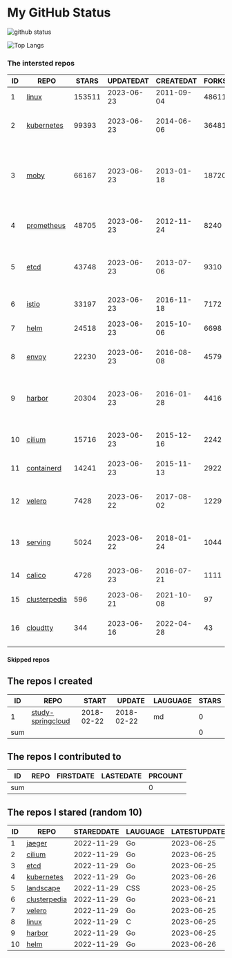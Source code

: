 # My GitHub Status

<img src="https://github-readme-stats-1.yihong0618.vercel.app/api?username=daoqingniu&show_icons=true&&&hide_title=true&count_private=true" alt="github status" />

![Top Langs](https://github-readme-stats-1.yihong0618.vercel.app/api/top-langs/?username=daoqingniu&layout=compact)

<!--START_SECTION:github_repos-->
### The intersted repos
| ID |                              REPO                               | STARS  | UPDATEDAT  | CREATEDAT  | FORKSCOUNT |                                              DESCRIPTIONS                                              |
|----|-----------------------------------------------------------------|--------|------------|------------|------------|--------------------------------------------------------------------------------------------------------|
|  1 | [linux](https://github.com/torvalds/linux)                      | 153511 | 2023-06-23 | 2011-09-04 |      48611 | Linux kernel source tree                                                                               |
|  2 | [kubernetes](https://github.com/kubernetes/kubernetes)          |  99393 | 2023-06-23 | 2014-06-06 |      36481 | Production-Grade Container Scheduling and Management                                                   |
|  3 | [moby](https://github.com/moby/moby)                            |  66167 | 2023-06-23 | 2013-01-18 |      18720 | Moby Project - a collaborative project for the container ecosystem to assemble container-based systems |
|  4 | [prometheus](https://github.com/prometheus/prometheus)          |  48705 | 2023-06-23 | 2012-11-24 |       8240 | The Prometheus monitoring system and time series database.                                             |
|  5 | [etcd](https://github.com/etcd-io/etcd)                         |  43748 | 2023-06-23 | 2013-07-06 |       9310 | Distributed reliable key-value store for the most critical data of a distributed system                |
|  6 | [istio](https://github.com/istio/istio)                         |  33197 | 2023-06-23 | 2016-11-18 |       7172 | Connect, secure, control, and observe services.                                                        |
|  7 | [helm](https://github.com/helm/helm)                            |  24518 | 2023-06-23 | 2015-10-06 |       6698 | The Kubernetes Package Manager                                                                         |
|  8 | [envoy](https://github.com/envoyproxy/envoy)                    |  22230 | 2023-06-23 | 2016-08-08 |       4579 | Cloud-native high-performance edge/middle/service proxy                                                |
|  9 | [harbor](https://github.com/goharbor/harbor)                    |  20304 | 2023-06-23 | 2016-01-28 |       4416 | An open source trusted cloud native registry project that stores, signs, and scans content.            |
| 10 | [cilium](https://github.com/cilium/cilium)                      |  15716 | 2023-06-23 | 2015-12-16 |       2242 | eBPF-based Networking, Security, and Observability                                                     |
| 11 | [containerd](https://github.com/containerd/containerd)          |  14241 | 2023-06-23 | 2015-11-13 |       2922 | An open and reliable container runtime                                                                 |
| 12 | [velero](https://github.com/vmware-tanzu/velero)                |   7428 | 2023-06-22 | 2017-08-02 |       1229 | Backup and migrate Kubernetes applications and their persistent volumes                                |
| 13 | [serving](https://github.com/knative/serving)                   |   5024 | 2023-06-22 | 2018-01-24 |       1044 | Kubernetes-based, scale-to-zero, request-driven compute                                                |
| 14 | [calico](https://github.com/projectcalico/calico)               |   4726 | 2023-06-23 | 2016-07-21 |       1111 | Cloud native networking and network security                                                           |
| 15 | [clusterpedia](https://github.com/clusterpedia-io/clusterpedia) |    596 | 2023-06-21 | 2021-10-08 |         97 | The Encyclopedia of Kubernetes clusters                                                                |
| 16 | [cloudtty](https://github.com/cloudtty/cloudtty)                |    344 | 2023-06-16 | 2022-04-28 |         43 | A Friendly Kubernetes CloudShell (Web Terminal) !                                                      |



#### Skipped repos
<!--END_SECTION:github_repos-->

<!--START_SECTION:my_github-->
## The repos I created
| ID  |                                 REPO                                 |   START    |   UPDATE   | LAUGUAGE | STARS |
|-----|----------------------------------------------------------------------|------------|------------|----------|-------|
|   1 | [study-springcloud](https://github.com/daoqingniu/study-springcloud) | 2018-02-22 | 2018-02-22 | md       |     0 |
| sum |                                                                      |            |            |          |     0 |

## The repos I contributed to
| ID  | REPO | FIRSTDATE | LASTEDATE | PRCOUNT |
|-----|------|-----------|-----------|---------|
| sum |      |           |           |       0 |

## The repos I stared (random 10)
| ID |                              REPO                               | STAREDDATE | LAUGUAGE | LATESTUPDATE |
|----|-----------------------------------------------------------------|------------|----------|--------------|
|  1 | [jaeger](https://github.com/jaegertracing/jaeger)               | 2022-11-29 | Go       | 2023-06-25   |
|  2 | [cilium](https://github.com/cilium/cilium)                      | 2022-11-29 | Go       | 2023-06-25   |
|  3 | [etcd](https://github.com/etcd-io/etcd)                         | 2022-11-29 | Go       | 2023-06-25   |
|  4 | [kubernetes](https://github.com/kubernetes/kubernetes)          | 2022-11-29 | Go       | 2023-06-26   |
|  5 | [landscape](https://github.com/cncf/landscape)                  | 2022-11-29 | CSS      | 2023-06-25   |
|  6 | [clusterpedia](https://github.com/clusterpedia-io/clusterpedia) | 2022-11-29 | Go       | 2023-06-21   |
|  7 | [velero](https://github.com/vmware-tanzu/velero)                | 2022-11-29 | Go       | 2023-06-25   |
|  8 | [linux](https://github.com/torvalds/linux)                      | 2022-11-29 | C        | 2023-06-25   |
|  9 | [harbor](https://github.com/goharbor/harbor)                    | 2022-11-29 | Go       | 2023-06-25   |
| 10 | [helm](https://github.com/helm/helm)                            | 2022-11-29 | Go       | 2023-06-26   |

<!--END_SECTION:my_github-->
